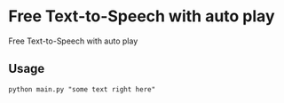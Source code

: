 # Free Text-to-Speech with auto play
Free Text-to-Speech with auto play
## Usage
```python main.py "some text right here"```
